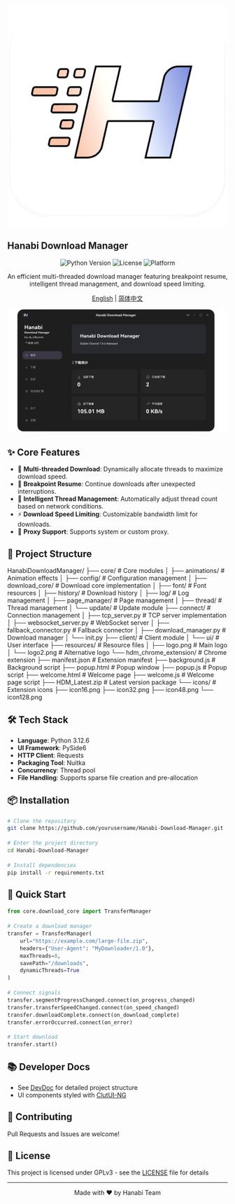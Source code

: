 ![Hanabi Download Manager](./resources/logo2.png)  
## Hanabi Download Manager

<div align="center">

![Python Version](https://img.shields.io/badge/python-3.12.6-blue.svg)
![License](https://img.shields.io/badge/license-GPLv3-green.svg)
![Platform](https://img.shields.io/badge/platform-Windows%20%7C%20Linux%20-purple.svg)

An efficient multi-threaded download manager featuring breakpoint resume, intelligent thread management, and download speed limiting.

[English](./README_EN.md) | [简体中文](./README.md)

</div>

![Preview](./resources/preview.png)
## ✨ Core Features

- 🚀 **Multi-threaded Download**: Dynamically allocate threads to maximize download speed.
- 🔄 **Breakpoint Resume**: Continue downloads after unexpected interruptions.
- 🧠 **Intelligent Thread Management**: Automatically adjust thread count based on network conditions.
- ⚡ **Download Speed Limiting**: Customizable bandwidth limit for downloads.
- 🔌 **Proxy Support**: Supports system or custom proxy.

## 📁 Project Structure
HanabiDownloadManager/
├── core/ # Core modules
│ ├── animations/ # Animation effects
│ ├── config/ # Configuration management
│ ├── download_core/ # Download core implementation
│ ├── font/ # Font resources
│ ├── history/ # Download history
│ ├── log/ # Log management
│ ├── page_manager/ # Page management
│ ├── thread/ # Thread management
│ └── update/ # Update module
├── connect/ # Connection management
│ ├── tcp_server.py # TCP server implementation
│ ├── websocket_server.py # WebSocket server
│ ├── fallback_connector.py # Fallback connector
│ ├── download_manager.py # Download manager
│ └── init.py
├── client/ # Client module
│ └── ui/ # User interface
├── resources/ # Resource files
│ ├── logo.png # Main logo
│ └── logo2.png # Alternative logo
└── hdm_chrome_extension/ # Chrome extension
├── manifest.json # Extension manifest
├── background.js # Background script
├── popup.html # Popup window
├── popup.js # Popup script
├── welcome.html # Welcome page
├── welcome.js # Welcome page script
├── HDM_Latest.zip # Latest version package
└── icons/ # Extension icons
├── icon16.png
├── icon32.png
├── icon48.png
└── icon128.png


## 🛠️ Tech Stack

- **Language**: Python 3.12.6
- **UI Framework**: PySide6
- **HTTP Client**: Requests
- **Packaging Tool**: Nuitka
- **Concurrency**: Thread pool
- **File Handling**: Supports sparse file creation and pre-allocation

## 📦 Installation

```bash
# Clone the repository
git clone https://github.com/yourusername/Hanabi-Download-Manager.git

# Enter the project directory
cd Hanabi-Download-Manager

# Install dependencies
pip install -r requirements.txt
```

## 🚀 Quick Start

```python
from core.download_core import TransferManager

# Create a download manager
transfer = TransferManager(
    url="https://example.com/large-file.zip",
    headers={"User-Agent": "MyDownloader/1.0"},
    maxThreads=8,
    savePath="/downloads",
    dynamicThreads=True
)

# Connect signals
transfer.segmentProgressChanged.connect(on_progress_changed)
transfer.transferSpeedChanged.connect(on_speed_changed)
transfer.downloadComplete.connect(on_download_complete)
transfer.errorOccurred.connect(on_error)

# Start download
transfer.start()
```

## 📚 Developer Docs

- See [DevDoc](./DevDoc.md) for detailed project structure
- UI components styled with [ClutUI-NG](https://github.com/buaoyezz/ClutUI-Nextgen)

## 🤝 Contributing

Pull Requests and Issues are welcome!

## 📄 License

This project is licensed under GPLv3 - see the [LICENSE](LICENSE) file for details

---

<div align="center">
Made with ❤️ by Hanabi Team
</div>